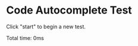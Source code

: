 <body>
    <h1 id="head">Code Autocomplete Test</h1>
    <p id="inst">Click "start" to begin a new test.</p>
    <p id="description">Total time: <span id="time">0</span>ms</p>
</body>


